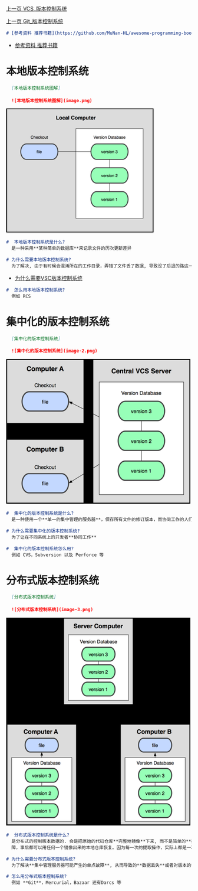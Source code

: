 [上一页 VCS_版本控制系统](VCS_版本控制系统.md)

[上一页 Git_版本控制系统](Git_版本控制系统.md)

``` md
# [参考资料 推荐书籍](https://github.com/MuNan-HL/awesome-programming-books-1/tree/master/git)
```
-  [参考资料 推荐书籍](https://github.com/MuNan-HL/awesome-programming-books-1/tree/master/git)

# 本地版本控制系统 
``` md
  [本地版本控制系统图解]

  ![本地版本控制系统图解](image.png)
``` 
![本地版本控制系统图解](image.png)

``` md
#  本地版本控制系统是什么? 
  是一种采用**某种简单的数据库**来记录文件的历次更新差异
```  

``` md
# 为什么需要本地版本控制系统?
  为了解决, 由于有时候会混淆所在的工作目录，弄错了文件丢了数据, 导致没了后退的路这一问题. [为什么需要VSC版本控制系统](VCS_版本控制系统.md)
```
-  [为什么需要VSC版本控制系统](VCS_版本控制系统.md)

``` md
#  怎么用本地版本控制系统? 
  例如 RCS
```

# 集中化的版本控制系统
``` md
  [集中化的版本控制系统]

  ![集中化的版本控制系统](image-2.png)
```
![集中化的版本控制系统](image-2.png)

``` md
#  集中化的版本控制系统是什么? 
  是一种使用一个**单一的集中管理的服务器**，保存所有文件的修订版本，而协同工作的人们都通过客户端连到这台服务器，取出最新的文件或者提交更新。
```

``` md
# 为什么需要集中化的版本控制系统? 
  为了让在不同系统上的开发者**协同工作**
```

``` md
#  集中化的版本控制系统怎么用? 
  例如 CVS，Subversion 以及 Perforce 等
```

# 分布式版本控制系统
``` md
  [分布式版本控制系统]

  ![分布式版本控制系统](image-3.png)
```
![分布式版本控制系统](image-3.png)

``` md
#  分布式版本控制系统是什么? 
  是分布式的控制版本数据的. 会是把原始的代码仓库**完整地镜像**下来, 而不是简单的**提取最新版本的文件镜像**。这么一来，任何一处协同工作用的服务器发生故
  障，事后都可以用任何一个镜像出来的本地仓库恢复。因为每一次的提取操作，实际上都是一次对代码仓库的完整备份.
```

``` md
# 为什么需要分布式版本控制系统?
  为了解决**集中管理服务器可能产生的单点故障**, 从而导致的**数据丢失**或者对版本的**控制无效**的问题.
```

``` md
# 怎么用分布式版本控制系统? 
  例如 **Git**，Mercurial，Bazaar 还有Darcs 等
```
